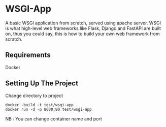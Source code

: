 # WSGI-App
A basic WSGI application from scratch, served using apache server. WSGI is what high-level web frameworks like Flask, Django and FastAPI are built on, thus you could say, this is how to build your own web framework from scratch.

## Requirements
Docker

## Setting Up The Project
Change directory to project

```
docker -build -t test/wsgi-app .
docker run -d -p 8000:80 test/wsgi-app
```

NB : You can change container name and port
